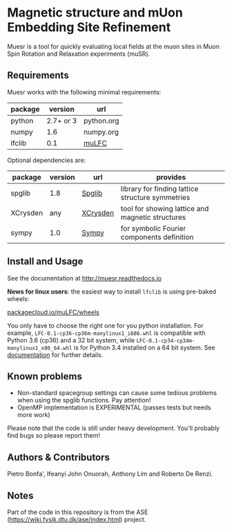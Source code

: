 Magnetic structure and mUon Embedding Site Refinement
=====================================================

Muesr is a tool for quickly evaluating local fields at the muon sites in Muon Spin Rotation and Relaxation experiments (muSR).

Requirements
------------

Muesr works with the following minimal requirements:

| package | version    | url        |
|---------|------------|------------|
| python  | 2.7+ or 3  | python.org |
| numpy   | 1.6        | numpy.org  |
| lfclib  | 0.1        | [muLFC](http://www.github.com/bonfus/muLFC) |

Optional dependencies are:

| package  | version    | url        | provides |
|----------|------------|------------|----------|
| spglib   | 1.8        | [Spglib](http://atztogo.github.io/spglib) |  library for finding lattice structure symmetries |
| XCrysden | any        | [XCrysden](http://www.xcrysden.org) | tool for showing lattice and magnetic structures |
| sympy    | 1.0        | [Sympy](http://sympy.org) | for symbolic Fourier components definition |


Install and Usage
-----------------

See the documentation at http://muesr.readthedocs.io

**News for linux users**: the easiest way to install `lfclib` is using pre-baked wheels:

[packagecloud.io/muLFC/wheels](https://packagecloud.io/muLFC/wheels)

You only have to choose the right one for you python installation. 
For example, `LFC-0.1-cp36-cp36m-manylinux1_i686.whl` is compatible with
Python 3.6 (cp36) and a 32 bit system, while `LFC-0.1-cp34-cp34m-manylinux1_x86_64.whl`
is for Python 3.4 installed on a 64 bit system.
See [documentation](http://muesr.readthedocs.io/en/latest/Install.html#system-wide-installation-with-wheels) for further details.

Known problems
--------------

- Non-standard spacegroup settings can cause some tedious problems when 
  using the spglib functions. Pay attention!
- OpenMP implementation is EXPERIMENTAL (passes tests but needs more work)


Please note that the code is still under heavy development. 
You'll probably find bugs so please report them!

Authors & Contributors
----------------------

Pietro Bonfa', Ifeanyi John Onuorah, Anthony Lim and Roberto De Renzi.


Notes
-----

Part of the code in this repository is from the ASE
(https://wiki.fysik.dtu.dk/ase/index.html) project. 
